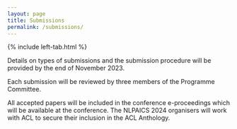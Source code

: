 ```yaml
---
layout: page
title: Submissions
permalink: /submissions/
---
```

{% include left-tab.html %}
<br>

Details on types of submissions and the submission procedure will be provided by the end of November 2023.

Each submission will be reviewed by three members of the Programme Committee.

All accepted papers will be included in the conference e-proceedings which will be available at the conference. The NLPAICS 2024 organisers will work with ACL to secure their inclusion in the ACL Anthology.

